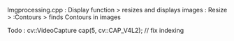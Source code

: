 
Imgprocessing.cpp 
    : Display function > resizes and displays images 
    : Resize > 
    :Contours > finds Contours in images 
    



Todo : 
cv::VideoCapture cap(5, cv::CAP_V4L2); // fix indexing 